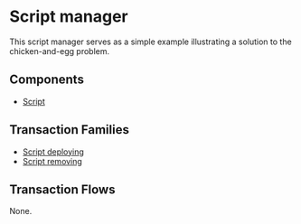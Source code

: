 # Script manager

This script manager serves as a simple example illustrating a solution to the chicken-and-egg problem.

## Components

- [Script](components/script.md)

## Transaction Families

- [Script deploying](transaction-families/deploying.md)
- [Script removing](transaction-families/removing.md)

## Transaction Flows

None.
